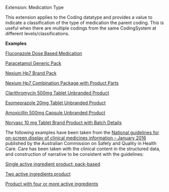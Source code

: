Extension: Medication Type

This extension applies to the Coding datatype and provides a value to indicate a classification of the type of medication the parent coding. This is useful
when there are multiple codings from the same CodingSystem at different levels/classifications.

**Examples**

[Fluconazole Dose Based Medication](Medication-MedicationDoseBased.html)

[Paracetamol Generic Pack](medication-GenericPack0.html)

[Nexium Hp7 Brand Pack](medication-BrandedPack0.html)

[Nexium Hp7 Combination Package with Product Parts](medication-CombinationPackage0.html)

[Clarithromycin 500mg Tablet Unbranded Product](medication-UnbrandedProduct0.html)

[Esomeprazole 20mg Tablet Unbranded Product](medication-UnbrandedProduct1.html)

[Amoxicillin 500mg Capsule Unbranded Product](medication-UnbrandedProduct2.html)

[Norvasc 10 mg Tablet Brand Product with Batch Details](medication-BrandProductwithBatchDetails0.html)


The following examples have been taken from the [National guidelines for on-screen display of clinical medicines information – January 2016](https://www.safetyandquality.gov.au/publications/national-guidelines-for-on-screen-display-of-clinical-medicines-information/) published by the Australian Commission on Safety and Quality in Health Care. Care has been taken with the clinical content in the structured data, and construction of narrative to be consistent with the guidelines:

[Single active ingredient product: pack-based](medication-BrandedPackSingleActiveIngredient0.html)

[Two active ingredients product](medication-TwoActiveIngredientsProduct0.html)

[Product with four or more active ingredients](medication-FourOrMoreActiveIngredientsProduct0.html)
